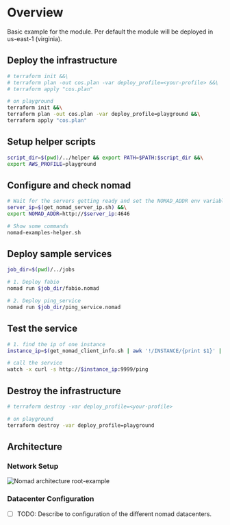 # Overview

Basic example for the module.
Per default the module will be deployed in us-east-1 (virginia).

## Deploy the infrastructure

```bash
# terraform init &&\
# terraform plan -out cos.plan -var deploy_profile=<your-profile> &&\
# terraform apply "cos.plan"

# on playground
terraform init &&\
terraform plan -out cos.plan -var deploy_profile=playground &&\
terraform apply "cos.plan"
```

## Setup helper scripts

```bash
script_dir=$(pwd)/../helper && export PATH=$PATH:$script_dir &&\
export AWS_PROFILE=playground
```

## Configure and check nomad

```bash
# Wait for the servers getting ready and set the NOMAD_ADDR env variable
server_ip=$(get_nomad_server_ip.sh) &&\
export NOMAD_ADDR=http://$server_ip:4646

# Show some commands
nomad-examples-helper.sh
```

## Deploy sample services

```bash
job_dir=$(pwd)/../jobs

# 1. Deploy fabio
nomad run $job_dir/fabio.nomad

# 2. Deploy ping_service
nomad run $job_dir/ping_service.nomad
```

## Test the service

```bash
# 1. find the ip of one instance
instance_ip=$(get_nomad_client_info.sh | awk '!/INSTANCE/{print $1}' | head -n 1)

# call the service
watch -x curl -s http://$instance_ip:9999/ping
```

## Destroy the infrastructure

```bash
# terraform destroy -var deploy_profile=<your-profile>

# on playground
terraform destroy -var deploy_profile=playground
```

## Architecture

### Network Setup

![Nomad architecture root-example](https://raw.githubusercontent.com/MatthiasScholz/cos/master/_docs/architecture-root-example.png)

### Datacenter Configuration

* [ ] TODO: Describe to configuration of the different nomad datacenters.
